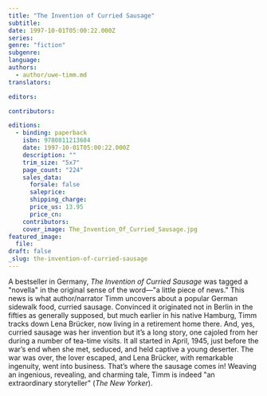 ```yaml
---
title: "The Invention of Curried Sausage"
subtitle:
date: 1997-10-01T05:00:22.000Z
series:
genre: "fiction"
subgenre:
language:
authors:
  - author/uwe-timm.md
translators:

editors:

contributors:

editions:
  - binding: paperback
    isbn: 9780811213684
    date: 1997-10-01T05:00:22.000Z
    description: ""
    trim_size: "5x7"
    page_count: "224"
    sales_data:
      forsale: false
      saleprice:
      shipping_charge:
      price_us: 13.95
      price_cn:
    contributors:
    cover_image: The_Invention_Of_Curried_Sausage.jpg
featured_image:
  file:
draft: false
_slug: the-invention-of-curried-sausage
---
```


A bestseller in Germany, _The Invention of Curried Sausage_ was tagged a "novella" in the original sense of the word––"a little piece of news." This news is what author/narrator Timm uncovers about a popular German sidewalk food, curried sausage. Convinced it originated not in Berlin in the fifties as generally supposed, but much earlier in his native Hamburg, Timm tracks down Lena Brücker, now living in a retirement home there. And, yes, curried sausage was her invention but it’s a long story, one cajoled from her during a number of tea-time visits. It all started in April, 1945, just before the war’s end when she met, seduced, and held captive a young deserter. The war was over, the lover escaped, and Lena Brücker, with remarkable ingenuity, went into business. That’s where the sausage comes in! Weaving an ingenious, revealing, and charming tale, Timm is indeed "an extraordinary storyteller" (_The New Yorker_).


